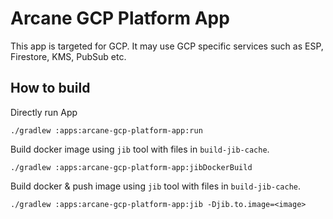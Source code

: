 # Arcane GCP Platform App

This app is targeted for GCP.
It may use GCP specific services such as ESP, Firestore, KMS, PubSub etc.

## How to build

Directly run App

    ./gradlew :apps:arcane-gcp-platform-app:run

Build docker image using `jib` tool with files in `build-jib-cache`.

    ./gradlew :apps:arcane-gcp-platform-app:jibDockerBuild

Build docker & push image using `jib` tool with files in `build-jib-cache`.

    ./gradlew :apps:arcane-gcp-platform-app:jib -Djib.to.image=<image>

